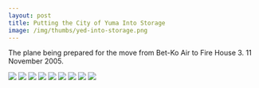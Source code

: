 ```yaml
--- 
layout: post
title: Putting the City of Yuma Into Storage
image: /img/thumbs/yed-into-storage.png
---
```


The plane being prepared for the move from Bet-Ko Air to Fire House 3. 
11 November 2005. 

 <img src="https://lh3.googleusercontent.com/-3feZps8S7y8/T6MLl5033YI/AAAAAAAAEK0/W5QbVtSJMcs/w624-h480-no/preparation-1.jpg">

 <img src="https://lh5.googleusercontent.com/-ZvOSDRy3Rt8/T6MLlwelmNI/AAAAAAAAEKs/NhOADSYGy-M/w626-h480-no/preparation-14.jpg">

 <img src="https://lh6.googleusercontent.com/-J2c4qxGaCSo/T6MLl2NkZiI/AAAAAAAAEKw/S5KNhKvj-aY/w628-h480-no/preparation-16.jpg">

 <img src="https://lh6.googleusercontent.com/-oNlwC3eANeU/T6MLmGg5gKI/AAAAAAAAELA/2POSkMk8I48/w624-h480-no/preparation-2.jpg">

 <img src="https://lh6.googleusercontent.com/-B-qG9Rs8xlo/T6MLmujfN0I/AAAAAAAAELU/FKkauQOMe94/w624-h480-no/preparation-3.jpg">

 <img src="https://lh5.googleusercontent.com/-6UH-fDzeHHE/T6MLmk2QV2I/AAAAAAAAELM/eQMTWXCOeDY/w624-h480-no/preparation-4.jpg">

 <img src="https://lh4.googleusercontent.com/-2ErO7iuHXm0/T6MLmszZszI/AAAAAAAAELQ/6vyhB1LVz-w/w624-h480-no/preparation-5.jpg">

 <img src="https://lh5.googleusercontent.com/-AN0WJ7zqQ8o/T6MLmzjkOeI/AAAAAAAAELo/LN4V_T89DWs/w621-h480-no/preparation-6.jpg">

 <img src="https://lh4.googleusercontent.com/-a4OCyKCKUAs/T6MLnLmJHoI/AAAAAAAAELk/hKx_z-d8D7A/w596-h480-no/preparation-7.jpg">


